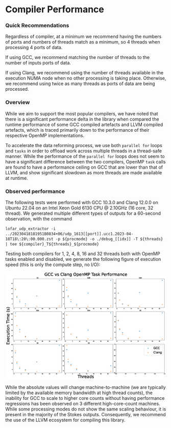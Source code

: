 Compiler Performance
====================

### Quick Recommendations

Regardless of compiler, at a minimum we recommend having the numbers of ports and numbers of threads match as a minimum, so 4 threads when
processing 4 ports of data.

If using GCC, we recommend matching the number of threads to the number of inputs ports of data.

If using Clang, we recommend using the number of threads available in the execution NUMA node when no other processing is taking place.
Otherwise, we recommend using twice as many threads as ports of data are being processed.

### Overview

While we aim to support the most popular compilers, we have noted that there is a significant performance delta in the library when compared
the runtime performance of some GCC compiled artefacts and LLVM compiled artefacts, which is traced primarily down to the performance of their respective OpenMP implementations.

To accelerate the data reforming process, we use both `parallel for` loops and `tasks` in order to offload work across multiple threads in
a thread-safe manner. While the performance of the `parallel for` loops does not seem to have a significant difference between the two
compilers, OpenMP `task` calls are found to have a performance ceiling on GCC that are lower than that of LLVM, and show significant
slowdown as more threads are made available at runtime.

### Observed performance

The following tests were performed with GCC 10.3.0 and Clang 12.0.0 on Ubuntu 22.04 on an Intel Xeon Gold 6130 CPU @ 2.10GHz (16 core, 32
thread). We generated multiple different types of outputs for a 60-second observation, with the command
```shell
lofar_udp_extractor -i ../20230418181951B0834+06/udp_1613[[port]].ucc1.2023-04-18T18\:20\:00.000.zst -p ${procmode} -o ./debug_[[idx]] -T ${threads} | tee ${compiler}_T${threads}_${procmode}
```

Testing both compilers for 1, 2, 4, 8, 16 and 32 threads both with OpenMP tasks enabled and disabled, we generate the following figure of
execution speed (this is only the compute step, no I/O):

![](./compiler_perf.png)

While the absolute values will change machine-to-machine (we are typically limited by the available memory bandwidth at high thread counts),
the inability for GCC to scale to higher core counts without having performance regressions has been observed on 3 different high-core-count
machines. While some processing modes do not show the same scaling behaviour, it is present in the majority of the Stokes outputs.
Consequently, we recommend the use of the LLVM ecosystem for compiling this library.

